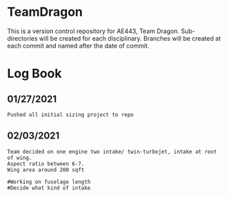 # TeamDragon
This is a version control repository for AE443, Team Dragon. 
Sub-directories will be created for each disciplinary.
Branches will be created at each commit and named after the date of commit. 


# Log Book 
##  01/27/2021
  	Pushed all initial sizing project to repo

##  02/03/2021
	Team decided on one engine two intake/ twin-turbojet, intake at root of wing.
	Aspect ratio between 6-7.
	Wing area around 200 sqft
	
	#Working on fuselage length
	#Decide what kind of intake
